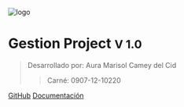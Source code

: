 ![logo](https://img.icons8.com/cotton/64/000000/open-document.png)

# Gestion Project <small>V 1.0</small>

> Desarrollado por: Aura Marisol Camey del Cid
>> Carné: 0907-12-10220


[GitHub](https://github.com/MarisolCamey/GestionProject.git)
[Documentación](#Documentacion)
